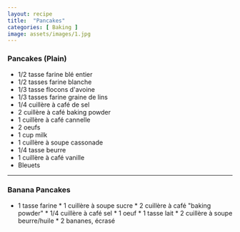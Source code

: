 ```yaml
---
layout: recipe
title:  "Pancakes"
categories: [ Baking ]
image: assets/images/1.jpg
---
```

### Pancakes (Plain)

* 1/2 tasse farine blé entier
* 1/2 tasses farine blanche
* 1/3 tasse flocons d'avoine
* 1/3 tasses farine graine de lins
* 1/4 cuillère à café de sel
* 2 cuillère à café baking powder
* 1 cuillère à café cannelle
* 2 oeufs
* 1 cup milk
* 1 cuillère à soupe cassonade 
* 1/4 tasse beurre
* 1 cuillère à café vanille
* Bleuets 

---

### Banana Pancakes 

* 1 tasse farine
* 1 cuillère à soupe sucre
* 2 cuillère à café "baking powder"
* 1/4 cuillère à café sel
* 1 oeuf
* 1 tasse lait
* 2 cuillère à soupe beurre/huile
* 2 bananes, écrasé
